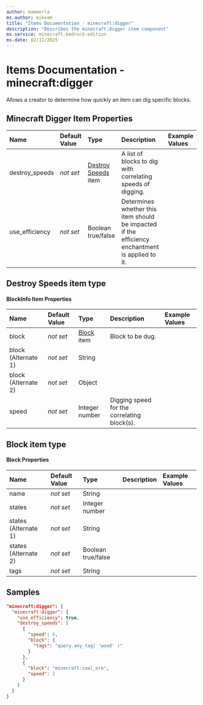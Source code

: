 ```yaml
---
author: mammerla
ms.author: mikeam
title: "Items Documentation - minecraft:digger"
description: "Describes the minecraft:digger item component"
ms.service: minecraft-bedrock-edition
ms.date: 02/11/2025 
---
```


# Items Documentation - minecraft:digger

Allows a creator to determine how quickly an item can dig specific blocks.


## Minecraft Digger Item Properties

|Name       |Default Value |Type |Description |Example Values |
|:----------|:-------------|:----|:-----------|:------------- |
| destroy_speeds | *not set* | [Destroy Speeds](#destroy-speeds-item-type) item | A list of blocks to dig with correlating speeds of digging. |  | 
| use_efficiency | *not set* | Boolean true/false | Determines whether this item should be impacted if the efficiency enchantment is applied to it. |  | 

## Destroy Speeds item type

#### BlockInfo Item Properties

|Name       |Default Value |Type |Description |Example Values |
|:----------|:-------------|:----|:-----------|:------------- |
| block | *not set* | [Block](#block-item-type) item | Block to be dug. |  | 
| block (Alternate 1) | *not set* | String |  |  | 
| block (Alternate 2) | *not set* | Object |  |  | 
| speed | *not set* | Integer number | Digging speed for the correlating block(s). |  | 

## Block item type

#### Block Properties

|Name       |Default Value |Type |Description |Example Values |
|:----------|:-------------|:----|:-----------|:------------- |
| name | *not set* | String |  |  | 
| states | *not set* | Integer number |  |  | 
| states (Alternate 1) | *not set* | String |  |  | 
| states (Alternate 2) | *not set* | Boolean true/false |  |  | 
| tags | *not set* | String |  |  | 

## Samples


```json
"minecraft:digger": {
  "minecraft:digger": {
    "use_efficiency": true,
    "destroy_speeds": [
      {
        "speed": 6,
        "block": {
          "tags": "query.any_tag( 'wood' )"
        }
      },
      {
        "block": "minecraft:coal_ore",
        "speed": 2
      }
    ]
  }
}
```

